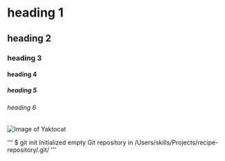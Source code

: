 # heading 1
## heading 2
### heading 3
#### heading 4
##### heading 5
###### heading 6


![Image of Yaktocat](https://octodex.github.com/images/yaktocat.png)

'''
$ git init
Initialized empty Git repository in /Users/skills/Projects/recipe-repository/.git/
'''



